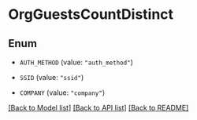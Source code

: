 # OrgGuestsCountDistinct

## Enum


* `AUTH_METHOD` (value: `"auth_method"`)

* `SSID` (value: `"ssid"`)

* `COMPANY` (value: `"company"`)


[[Back to Model list]](../README.md#documentation-for-models) [[Back to API list]](../README.md#documentation-for-api-endpoints) [[Back to README]](../README.md)


